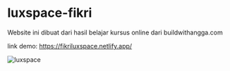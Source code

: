 ﻿# luxspace-fikri

Website ini dibuat dari hasil belajar kursus online dari buildwithangga.com

link demo: https://fikriluxspace.netlify.app/

![luxspace](https://user-images.githubusercontent.com/68014079/108515033-3533ae00-72f7-11eb-89c7-569d6e2e2937.jpg)
